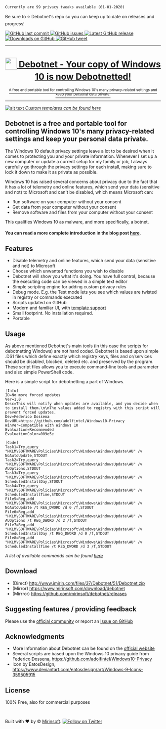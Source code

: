  `Currently are 99 privacy tweaks available (01-01-2020)`
 
 Be sure to ⭐️ Debotnet's repo so you can keep up to date on releases and progress!
 
<a href="https://github.com/mirinsoft/debotnet/commits/master">
<img src="https://img.shields.io/github/last-commit/mirinsoft/debotnet.svg?style=flat-square&logo=github&logoColor=white"
alt="GitHub last commit">
<a href="https://github.com/mirinsoft/debotnet/issues">
<img src="https://img.shields.io/github/issues-raw/mirinsoft/debotnet.svg?style=flat-square&logo=github&logoColor=white"
alt="GitHub issues">   
 
<a href="https://github.com/Mirinsoft/Debotnet/releases/latest" target="_blank">
 <img alt="Latest GitHub release" src="https://img.shields.io/github/release/mirinsoft/debotnet.svg" />
</a>
<a href="https://github.com/Mirinsoft/Debotnet/releases" target="_blank">
 <img alt="Downloads on GitHub" src="https://img.shields.io/github/downloads/Mirinsoft/debotnet/total.svg?style=flat-square" />
</a>

<a href="https://twitter.com/intent/tweet?text=Reclaim your Windows 10 privacy with Debotnet!&url=https%3A%2F%2Fgithub.com%2Fmirinsoft%2Fdebotnet">
<img src="https://img.shields.io/twitter/url/https/github.com/mirinsoft/debotnet.svg?style=flat-square&logo=twitter"
alt="GitHub tweet">

</p>

*** 
<h1 align="center">
<sub>
<img  src="https://github.com/Mirinsoft/Debotnet/raw/master/debotnet.png"
      height="38"
      width="38">
</sub>
Debotnet - Your copy of Windows 10 is now Debotnetted!
</h1>

<p align="center">
<sup>A free and portable tool for controlling Windows 10's many privacy-related settings and keep your personal data private.</sup>

</p>

*** 


![alt text](https://www.mirinsoft.com/images/news/debotnet-intro.png)
*Custom templates can be found [here](https://github.com/mirinsoft/debotnet/blob/master/templates/design.md)*

## Debotnet is a free and portable tool for controlling Windows 10's many privacy-related settings and keep your personal data private.

The Windows 10 default privacy settings leave a lot to be desired when it comes to protecting you and your private information. Whenever I set up a new computer or update a current setup for my family or job, I always carefully go through the privacy settings for each install, making sure to lock it down to make it as private as possible.

Windows 10 has raised several concerns about privacy due to the fact that it has a lot of telemetry and online features, which send your data (sensitive and not) to Microsoft and can't be disabled, which means Microsoft can:

* Run software on your computer without your consent
* Get data from your computer without your consent
* Remove software and files from your computer without your consent

This qualifies Windows 10 as malware, and more specifically, a botnet.

#### You can read a more complete introduction in the blog post [here](https://www.mirinsoft.com/blog/news/60-take-charge-of-locking-down-your-privacy-with-debotnet).

Features
--------
* Disable telemetry and online features, which send your data (sensitive and not) to Microsoft
* Choose which unwanted functions you wish to disable
* Debotnet will show you what it's doing. You have full control, because the executing code can be viewed in a simple text editor
* Simple scripting engine for adding custom privacy rules
* Debug mode. E.g. the Test mode lets you see which values are twisted in registry or commands executed
* Scripts updated on GitHub
* Modern and familiar UI, with [template support](https://github.com/mirinsoft/debotnet/blob/master/templates/design.md)
* Small footprint. No installation required.
* Portable

## Usage
As above mentioned Debotnet's main tools (in this case the scripts for debotnetting Windows) are not hard coded. Debotnet is based upon simple .DS1 files which define exactly which registry keys, files and or/services should be disabled, blocked, deleted etc. and preserved by the program. These script files allows you to execute command-line tools and parameter and also simple PowerShell code.

Here is a simple script for debotnetting a part of Windows.
```
[Info]
ID=No more forced updates
Ver=1.0
Desc=This will notify when updates are available, and you decide when to install them.\n\nThe values added to registry with this script will prevent forced updates.
Dev=Federico Dossena
DevURL=https://github.com/adolfintel/Windows10-Privacy
WinVer=Compatible with Windows 10
Evaluation=Recommended
EvaluationColor=009e5e

[Code]
Task1=Try,query "HKLM\SOFTWARE\Policies\Microsoft\Windows\WindowsUpdate\AU" /v NoAutoUpdate,STDOUT
Task2=Try,query "HKLM\SOFTWARE\Policies\Microsoft\Windows\WindowsUpdate\AU" /v AUOptions,STDOUT
Task3=Try,query "HKLM\SOFTWARE\Policies\Microsoft\Windows\WindowsUpdate\AU" /v ScheduledInstallDay,STDOUT
Task4=Try,query "HKLM\SOFTWARE\Policies\Microsoft\Windows\WindowsUpdate\AU" /v ScheduledInstallTime,STDOUT
File5=Reg,add "HKLM\SOFTWARE\Policies\Microsoft\Windows\WindowsUpdate\AU" /v NoAutoUpdate /t REG_DWORD /d 0 /f,STDOUT
File6=Reg,add "HKLM\SOFTWARE\Policies\Microsoft\Windows\WindowsUpdate\AU" /v AUOptions /t REG_DWORD /d 2 /f,STDOUT
File7=Reg,add "HKLM\SOFTWARE\Policies\Microsoft\Windows\WindowsUpdate\AU" /v ScheduledInstallDay /t REG_DWORD /d 0 /f,STDOUT
File8=Reg,add "HKLM\SOFTWARE\Policies\Microsoft\Windows\WindowsUpdate\AU" /v ScheduledInstallTime /t REG_DWORD /d 3 /f,STDOUT

```
*A list of available commands can be found [here](https://github.com/mirinsoft/debotnet/blob/master/docs/commands.md)*

## Download 
* (Direct) http://www.imirin.com/files/37/Debotnet/51/Debotnet.zip
* (Mirror) https://www.mirinsoft.com/download/debotnet 
* (Mirrror) https://github.com/mirinsoft/debotnet/releases


## Suggesting features / providing feedback
Please use the [official community](https://www.mirinsoft.com/community) or report an [Issue on GitHub](https://github.com/mirinsoft/debotnet/issues/new)

## Acknowledgments
* More Information about Debotnet can be found on the [official website](https://www.mirinsoft.com/ms-apps/debotnet)
* Several scripts are based upon the Windows 10 privacy guide from Federico Dossena, https://github.com/adolfintel/Windows10-Privacy
* Icon by EatosDesign, https://www.deviantart.com/eatosdesign/art/Windows-9-Icons-359505915

## License
100% Free, also for commercial purposes

<br>

Built with ❤︎ by © [Mirinsoft](https://www.mirinsoft.com "Good apps are as little apps as possible").
<a href="https://twitter.com/Mirinsoft" target="_blank">
 <img alt="Follow on Twitter" src="https://img.shields.io/twitter/follow/Mirinsoft.svg?label=Follow" />
</a>
